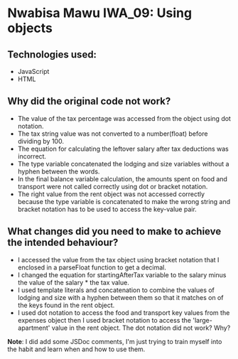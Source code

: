 #  Nwabisa Mawu IWA_09: Using objects

## Technologies used: 
- JavaScript 
- HTML

## Why did the original code not work?
- The value of the tax percentage was accessed from the object using dot notation.
- The tax string value was not converted to a number(float) before dividing by 100.
- The equation for calculating the leftover salary after tax deductions was incorrect.
- The type variable concatenated the lodging and size variables without a hyphen between the words.
- In the final balance variable calculation, the amounts spent on food and transport were not called correctly using dot or bracket notation.
- The right value from the rent object was not accessed correctly because the type variable is concatenated to make the wrong string and bracket notation has to be used to access the key-value pair. 

## What changes did you need to make to achieve the intended behaviour?
- I accessed the value from the tax object using bracket notation that I enclosed in a parseFloat function to get a decimal.
- I changed the equation for startingAfterTax variable to the salary minus the value of the salary * the tax value.
- I used template literals and concatenation to combine the values of lodging and size with a hyphen between them so that it matches on of the keys found in the rent object.
- I used dot notation to access the food and transport key values from the expenses object then I used bracket notation to access the 'large-apartment' value in the rent object. The dot notation did not work? Why? 

**Note**: I did add some JSDoc comments, I'm just trying to train myself into the habit and learn when and how to use them.